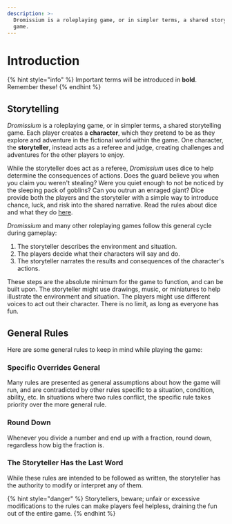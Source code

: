 ```yaml
---
description: >-
  Dromissium is a roleplaying game, or in simpler terms, a shared storytelling
  game.
---
```


# Introduction

{% hint style="info" %}
Important terms will be introduced in **bold**. Remember these!
{% endhint %}

## Storytelling

_Dromissium_ is a roleplaying game, or in simpler terms, a shared storytelling game. Each player creates a **character**, which they pretend to be as they explore and adventure in the fictional world within the game. One character, the **storyteller**, instead acts as a referee and judge, creating challenges and adventures for the other players to enjoy.

While the storyteller does act as a referee, _Dromissium_ uses dice to help determine the consequences of actions. Does the guard believe you when you claim you weren't stealing? Were you quiet enough to not be noticed by the sleeping pack of goblins? Can you outrun an enraged giant? Dice provide both the players and the storyteller with a simple way to introduce chance, luck, and risk into the shared narrative. Read the rules about dice and what they do [here](game-rules/success-and-failure.md).

_Dromissium_ and many other roleplaying games follow this general cycle during gameplay:

1. The storyteller describes the environment and situation.
2. The players decide what their characters will say and do.
3. The storyteller narrates the results and consequences of the character's actions.

These steps are the absolute minimum for the game to function, and can be built upon. The storyteller might use drawings, music, or miniatures to help illustrate the environment and situation. The players might use different voices to act out their character. There is no limit, as long as everyone has fun.

## General Rules

Here are some general rules to keep in mind while playing the game:

### Specific Overrides General

Many rules are presented as general assumptions about how the game will run, and are contradicted by other rules specific to a situation, condition, ability, etc. In situations where two rules conflict, the specific rule takes priority over the more general rule.

### Round Down

Whenever you divide a number and end up with a fraction, round down, regardless how big the fraction is.

### The Storyteller Has the Last Word

While these rules are intended to be followed as written, the storyteller has the authority to modify or interpret any of them.

{% hint style="danger" %}
Storytellers, beware; unfair or excessive modifications to the rules can make players feel helpless, draining the fun out of the entire game.
{% endhint %}

